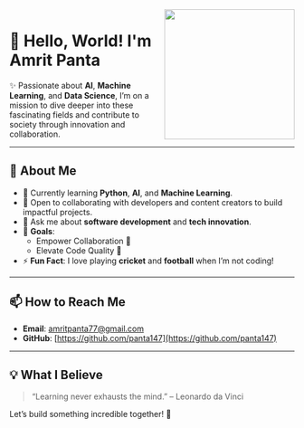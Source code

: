 
 <img align='right' src="https://media.giphy.com/media/M9gbBd9nbDrOTu1Mqx/giphy.gif" width="230">
 
# 👋 Hello, World! I'm **Amrit Panta**  
✨ Passionate about **AI**, **Machine Learning**, and **Data Science**, I’m on a mission to dive deeper into these fascinating fields and contribute to society through innovation and collaboration.

---

## 🚀 About Me  
- 🔭 Currently learning **Python**, **AI**, and **Machine Learning**.  
- 👯 Open to collaborating with developers and content creators to build impactful projects.  
- 💬 Ask me about **software development** and **tech innovation**.  
- 🥅 **Goals**:  
  - Empower Collaboration 🤝  
  - Elevate Code Quality 🚀  
- ⚡ **Fun Fact**: I love playing **cricket** and **football** when I’m not coding!  

---

## 📫 How to Reach Me  
- **Email**: [amritpanta77@gmail.com](mailto:amritpanta77@gmail.com)  
- **GitHub**: [https://github.com/panta147](https://github.com/panta147)  

---

## 💡 What I Believe  
> “Learning never exhausts the mind.” – Leonardo da Vinci  

Let’s build something incredible together! 🌟

